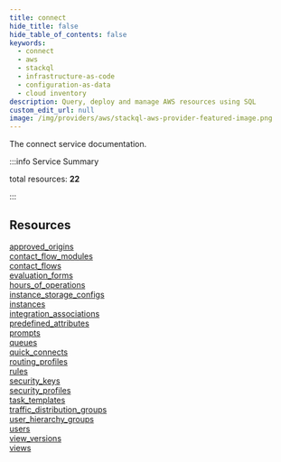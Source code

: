 ```yaml
---
title: connect
hide_title: false
hide_table_of_contents: false
keywords:
  - connect
  - aws
  - stackql
  - infrastructure-as-code
  - configuration-as-data
  - cloud inventory
description: Query, deploy and manage AWS resources using SQL
custom_edit_url: null
image: /img/providers/aws/stackql-aws-provider-featured-image.png
---
```


The connect service documentation.

:::info Service Summary

<div class="row">
<div class="providerDocColumn">
<span>total resources:&nbsp;<b>22</b></span><br />
</div>
</div>

:::

## Resources
<div class="row">
<div class="providerDocColumn">
<a href="/providers/aws/connect/approved_origins/">approved_origins</a><br />
<a href="/providers/aws/connect/contact_flow_modules/">contact_flow_modules</a><br />
<a href="/providers/aws/connect/contact_flows/">contact_flows</a><br />
<a href="/providers/aws/connect/evaluation_forms/">evaluation_forms</a><br />
<a href="/providers/aws/connect/hours_of_operations/">hours_of_operations</a><br />
<a href="/providers/aws/connect/instance_storage_configs/">instance_storage_configs</a><br />
<a href="/providers/aws/connect/instances/">instances</a><br />
<a href="/providers/aws/connect/integration_associations/">integration_associations</a><br />
<a href="/providers/aws/connect/predefined_attributes/">predefined_attributes</a><br />
<a href="/providers/aws/connect/prompts/">prompts</a><br />
<a href="/providers/aws/connect/queues/">queues</a>
</div>
<div class="providerDocColumn">
<a href="/providers/aws/connect/quick_connects/">quick_connects</a><br />
<a href="/providers/aws/connect/routing_profiles/">routing_profiles</a><br />
<a href="/providers/aws/connect/rules/">rules</a><br />
<a href="/providers/aws/connect/security_keys/">security_keys</a><br />
<a href="/providers/aws/connect/security_profiles/">security_profiles</a><br />
<a href="/providers/aws/connect/task_templates/">task_templates</a><br />
<a href="/providers/aws/connect/traffic_distribution_groups/">traffic_distribution_groups</a><br />
<a href="/providers/aws/connect/user_hierarchy_groups/">user_hierarchy_groups</a><br />
<a href="/providers/aws/connect/users/">users</a><br />
<a href="/providers/aws/connect/view_versions/">view_versions</a><br />
<a href="/providers/aws/connect/views/">views</a>
</div>
</div>